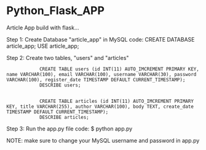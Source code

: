 # Python_Flask_APP
Article App build with flask...

Step 1: Create Database "article_app" in MySQL
			code:
				CREATE DATABASE article_app;
				USE article_app;

Step 2: Create two tables, "users" and "articles"

			
				CREATE TABLE users (id INT(11) AUTO_IMCREMENT PRIMARY KEY, name VARCHAR(100), email VARCHAR(100), username VARCHAR(30), password VARCHAR(100), register_date TIMESTAMP DEFAULT CURRENT_TIMESTAMP);
				DESCRIBE users;
				
			  
			    CREATE TABLE articles (id INT(11) AUTO_IMCREMENT PRIMARY KEY, title VARCHAR(255), author VARCHAR(100), body TEXT, create_date TIMESTAMP DEFAULT CURRENT_TIMESTAMP);
				DESCRIBE articles;
				
Step 3: Run the app.py file
			code:
				$ python app.py
				
				
NOTE: make sure to change your MySQL username and password in app.py